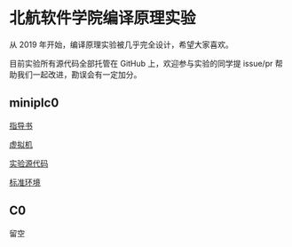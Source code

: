 # 北航软件学院编译原理实验

从 2019 年开始，编译原理实验被几乎完全设计，希望大家喜欢。

目前实验所有源代码全部托管在 GitHub 上，欢迎参与实验的同学提 issue/pr 帮助我们一起改进，勘误会有一定加分。

## miniplc0

[指导书](https://mini.buaasecompiling.cn)

[虚拟机](https://vm.buaasecompiling.cn)

[实验源代码](https://github.com/BUAA-SE-Compiling/miniplc0-compiler)

[标准环境](https://github.com/BUAA-SE-Compiling/compilers-env)

## C0

留空
